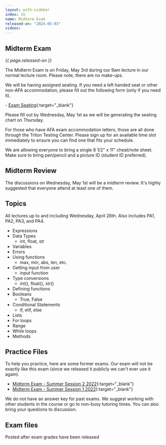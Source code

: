 ```yaml
---
layout: with-sidebar
index: 15
name: Midterm Exam
released-on: "2024-05-03"
videos:
---
```


## Midterm Exam

_{{ page.released-on }}_

The Midterm Exam is on Friday, May 3rd during our 9am lecture in our normal lecture room. Please note, there are no make-ups.

We will be having assigned seating. If you need a left handed seat or other non-AFA accommodation, please fill out the following form (only if you need it). 

- [Exam Seating](https://forms.gle/9yjYvVUoYqgwZVem6){:target="_blank"}

Please fill out by Wednesday, May 1st as we will be generating the seating chart on Thursday.

For those who have AFA exam accommodation letters, those are all done through the Triton Testing Center. Please sign up for an available time slot immediately to ensure you can find one that fits your schedule.

We are allowing everyone to bring a single 8 1/2" x 11" cheat/note sheet. Make sure to bring pen/pencil and a picture ID (student ID preferred).

## Midterm Review

The discussions on Wednesday, May 1st will be a midterm review. It's highly suggested that everyone attend at least one of them.

## Topics

All lectures up to and including Wednesday, April 26th. Also includes PA1, PA2, PA3, and PA4.

- Expressions
- Data Types
    - int, float, str
- Variables
- Errors
- Using functions
    - max, min, abs, len, etc.
- Getting input from user
    - input function
- Type conversions
    - int(), float(), str()
- Defining functions
- Booleans
    - True, False
- Conditional Statements
    - if, elif, else
- Lists
- For loops
- Range
- While loops
- Methods

## Practice Files

To help you practice, here are some former exams. Our exam will not be exactly like this exam (since we released it publicly we can't ever use it again).

- [Midterm Exam - Summer Session 2 2022](https://drive.google.com/file/d/18P94mOUYjpkzVrQvWBCDaA7wcM6uvGC2/view?usp=sharing){:target="_blank"}
- [Midterm Exam - Summer Session 1 2022](https://drive.google.com/file/d/1-wYK-ZoRsf3jfY0gG6Ak-qNx1ybKQO7x/view?usp=sharing){:target="_blank"}

We do not have an answer key for past exams. We suggest working with other students in the course or go to non-busy tutoring times. You can also bring your questions to discussion.

## Exam files

Posted after exam grades have been released
